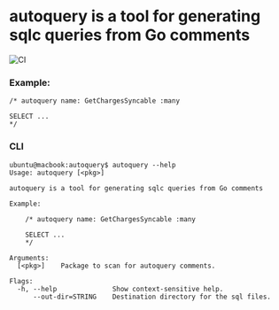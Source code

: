 # autoquery is a tool for generating sqlc queries from Go comments

![CI](https://github.com/thnxdev/autoquery/actions/workflows/ci.yml/badge.svg)

### Example:

```
/* autoquery name: GetChargesSyncable :many

SELECT ...
*/
```

### CLI

```
ubuntu@macbook:autoquery$ autoquery --help
Usage: autoquery [<pkg>]

autoquery is a tool for generating sqlc queries from Go comments

Example:

    /* autoquery name: GetChargesSyncable :many

    SELECT ...
    */

Arguments:
  [<pkg>]    Package to scan for autoquery comments.

Flags:
  -h, --help              Show context-sensitive help.
      --out-dir=STRING    Destination directory for the sql files.
```